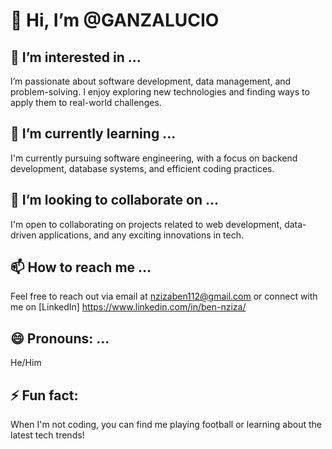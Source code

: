 # 👋 Hi, I’m @GANZALUCIO

## 👀 I’m interested in ...
I’m passionate about software development, data management, and problem-solving. I enjoy exploring new technologies and finding ways to apply them to real-world challenges.

## 🌱 I’m currently learning ...
I'm currently pursuing software engineering, with a focus on backend development, database systems, and efficient coding practices.

## 💞️ I’m looking to collaborate on ...
I'm open to collaborating on projects related to web development, data-driven applications, and any exciting innovations in tech. 

## 📫 How to reach me ...
Feel free to reach out via email at nzizaben112@gmail.com or connect with me on [LinkedIn] https://www.linkedin.com/in/ben-nziza/

## 😄 Pronouns: ...
He/Him

## ⚡ Fun fact:
When I'm not coding, you can find me playing football or learning about the latest tech trends!
